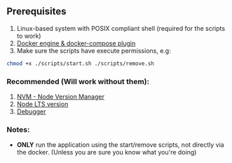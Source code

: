 ## Prerequisites

1. Linux-based system with POSIX compliant shell (required for the scripts to work)
2. [Docker engine & docker-compose plugin](../tutorials/tools/docker.md)
3. Make sure the scripts have execute permissions, e.g:

```bash
chmod +x ./scripts/start.sh ./scripts/remove.sh
```

### Recommended (Will work without them):

1. [NVM - Node Version Manager](https://github.com/nvm-sh/nvm#installing-and-updating)
2. [Node LTS version](https://github.com/nvm-sh/nvm#long-term-support)
3. [Debugger](../tutorials/web/node/debugger/typescript/README.md)

### Notes:

- **ONLY** run the application using the start/remove scripts, not directly via
  the docker. (Unless you are sure you know what you're doing)
